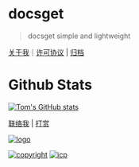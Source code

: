 <!-- <div class="container"><div class="card-wrap"> -->

# docsget

> docsget simple and lightweight

[关于我](https://docsget.com/#/about)｜[许可协议](https://www.go233.com/#/permit) | [归档](https://www.go233.com/#/keep)

<!-- tabs:start -->
# Github Stats
[![Tom's GitHub stats](https://github-readme-stats.vercel.app/api?username=docsget)](https://github.com/docsget)

<!-- tabs:end -->

[联络我](https://docsget.com/#/message) |  [打赏](https://www.go233.com/#/reward) 

[![logo](https://docsget.com/docs/static/img/logo.svg)]()


[![copyright](https://docsget.com.com/docs/static/img/copyright.svg)]()
[![icp](https://docsget.com/docs/static/img/moe-icp.svg)](https://icp.gov.moe/?keyword=20237771)
